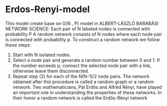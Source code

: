 # Erdos-Renyi-model
This model create base on G(N , P) model in ALBERT-LÁSZLÓ BARABÁSI NETWORK SCIENCE: Each pair of N labeled nodes is connected with probability P
A random network consists of N nodes where each node pair is connected with probability p.
To construct a random network we follow these steps:
1) Start with N isolated nodes.
2) Select a node pair and generate a random number between 0 and 1.
If the number exceeds p, connect the selected node pair with a link,
otherwise leave them disconnected.
3) Repeat step (2) for each of the N(N-1)/2 node pairs.
The network obtained after this procedure is called a random graph or
a random network. Two mathematicians, Pál Erdős and Alfréd Rényi, have
played an important role in understanding the properties of these networks. In their honor a random network is called the Erdős-Rényi network
